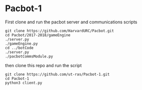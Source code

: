 # Pacbot-1

First clone and run the pacbot server and communications scripts
```
git clone https://github.com/HarvardURC/Pacbot.git
cd Pacbot/2017-2018/gameEngine
./server.py
./gameEngine.py
cd ../botCode
./server.py
./pacbotCommsModule.py
```

then clone this repo and run the script
```
git clone https://github.com/ut-ras/Pacbot-1.git
cd Pacbot-1
python3 client.py
```

